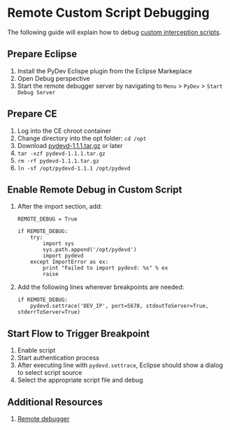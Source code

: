 # Remote Custom Script Debugging
The following guide will explain how to debug [custom interception scripts](../admin-guide/custom-script.md). 

## Prepare Eclipse

  1. Install the PyDev Eclispe plugin from the Eclipse Markeplace
  1. Open Debug perspective
  1. Start the remote debugger server by navigating to `Menu` > `PyDev` > `Start Debug Server`

## Prepare CE

  1. Log into the CE chroot container 
  1. Change directory into the opt folder: `cd /opt`  
  1. Download [pydevd-1.1.1.tar.gz](https://pypi.python.org/packages/39/66/ef4821f24953ef4e9be73de99209fa74d14b4fa90559571553c7c7ecaf61/pydevd-1.1.1.tar.gz) or later    
  1. `tar -xzf pydevd-1.1.1.tar.gz` 
  1. `rm -rf pydevd-1.1.1.tar.gz` 
  1. `ln -sf /opt/pydevd-1.1.1 /opt/pydevd` 

## Enable Remote Debug in Custom Script

  1. After the import section, add:   
  
      ```
      REMOTE_DEBUG = True
  
      if REMOTE_DEBUG:
          try:
              import sys
              sys.path.append('/opt/pydevd')
              import pydevd
          except ImportError as ex:
              print "Failed to import pydevd: %s" % ex
              raise
      ```     
      
  1. Add the following lines wherever breakpoints are needed:   
  
      ```
      if REMOTE_DEBUG:
          pydevd.settrace('DEV_IP', port=5678, stdoutToServer=True, stderrToServer=True)
      ```

## Start Flow to Trigger Breakpoint
  1. Enable script  
  1. Start authentication process 
  1. After executing line with `pydevd.settrace`, Eclipse should show a dialog to select script source  
  1. Select the appropriate script file and debug  

## Additional Resources
1. [Remote debugger](http://www.pydev.org/manual_adv_remote_debugger.html)
